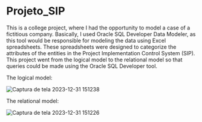 # Projeto_SIP
This is a college project, where I had the opportunity to model a case of a fictitious company. Basically, I used Oracle SQL Developer Data Modeler, as this tool would be responsible for modeling the data using Excel spreadsheets. These spreadsheets were designed to categorize the attributes of the entities in the Project Implementation Control System (SIP). This project went from the logical model to the relational model so that queries could be made using the Oracle SQL Developer tool.

The logical model:

![Captura de tela 2023-12-31 151238](https://github.com/lucaspinheiro27/Projeto_SIP/assets/115811060/686b1ead-0b55-40b4-9dd4-05f44ab13948)

The relational model:

![Captura de tela 2023-12-31 151226](https://github.com/lucaspinheiro27/Projeto_SIP/assets/115811060/f2ad78b4-2271-43b0-bd5e-832d1e1667ed)
